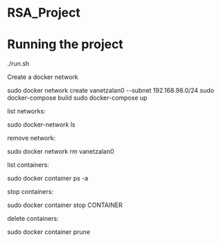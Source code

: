 # RSA_Project

# Running the project

./run.sh

Create a docker network

sudo docker network create vanetzalan0 --subnet 192.168.98.0/24
sudo docker-compose build
sudo docker-compose up 

list networks:

sudo docker-network ls

remove network:

sudo docker network rm vanetzalan0


list containers:

sudo docker container ps -a


stop containers:

sudo docker container stop CONTAINER


delete containers:

sudo docker container prune